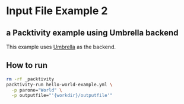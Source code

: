 # Input File Example 2
## a Packtivity example using Umbrella backend

This example uses [Umbrella](http://ccl.cse.nd.edu/software/manuals/umbrella.html) as the backend.

## How to run

```bash
rm -rf _packtivity
packtivity-run hello-world-example.yml \
  -p parone="World" \
  -p outputfile="'{workdir}/outputfile'"
```
